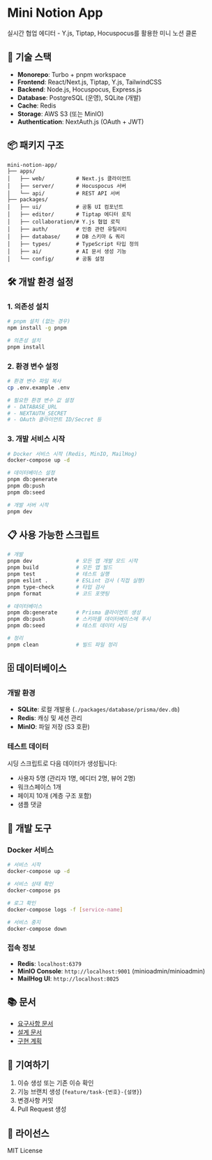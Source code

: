 # Mini Notion App

실시간 협업 에디터 - Y.js, Tiptap, Hocuspocus를 활용한 미니 노션 클론

## 🚀 기술 스택

- **Monorepo**: Turbo + pnpm workspace
- **Frontend**: React/Next.js, Tiptap, Y.js, TailwindCSS
- **Backend**: Node.js, Hocuspocus, Express.js
- **Database**: PostgreSQL (운영), SQLite (개발)
- **Cache**: Redis
- **Storage**: AWS S3 (또는 MinIO)
- **Authentication**: NextAuth.js (OAuth + JWT)

## 📦 패키지 구조

```
mini-notion-app/
├── apps/
│   ├── web/          # Next.js 클라이언트
│   ├── server/       # Hocuspocus 서버  
│   └── api/          # REST API 서버
├── packages/
│   ├── ui/           # 공통 UI 컴포넌트
│   ├── editor/       # Tiptap 에디터 로직
│   ├── collaboration/# Y.js 협업 로직
│   ├── auth/         # 인증 관련 유틸리티
│   ├── database/     # DB 스키마 & 쿼리
│   ├── types/        # TypeScript 타입 정의
│   ├── ai/           # AI 문서 생성 기능
│   └── config/       # 공통 설정
```

## 🛠️ 개발 환경 설정

### 1. 의존성 설치

```bash
# pnpm 설치 (없는 경우)
npm install -g pnpm

# 의존성 설치
pnpm install
```

### 2. 환경 변수 설정

```bash
# 환경 변수 파일 복사
cp .env.example .env

# 필요한 환경 변수 값 설정
# - DATABASE_URL
# - NEXTAUTH_SECRET
# - OAuth 클라이언트 ID/Secret 등
```

### 3. 개발 서비스 시작

```bash
# Docker 서비스 시작 (Redis, MinIO, MailHog)
docker-compose up -d

# 데이터베이스 설정
pnpm db:generate
pnpm db:push
pnpm db:seed

# 개발 서버 시작
pnpm dev
```

## 📋 사용 가능한 스크립트

```bash
# 개발
pnpm dev              # 모든 앱 개발 모드 시작
pnpm build            # 모든 앱 빌드
pnpm test             # 테스트 실행
pnpm eslint .         # ESLint 검사 (직접 실행)
pnpm type-check       # 타입 검사
pnpm format           # 코드 포맷팅

# 데이터베이스
pnpm db:generate      # Prisma 클라이언트 생성
pnpm db:push          # 스키마를 데이터베이스에 푸시
pnpm db:seed          # 테스트 데이터 시딩

# 정리
pnpm clean            # 빌드 파일 정리
```

## 🗄️ 데이터베이스

### 개발 환경
- **SQLite**: 로컬 개발용 (`./packages/database/prisma/dev.db`)
- **Redis**: 캐싱 및 세션 관리
- **MinIO**: 파일 저장 (S3 호환)

### 테스트 데이터
시딩 스크립트로 다음 데이터가 생성됩니다:
- 사용자 5명 (관리자 1명, 에디터 2명, 뷰어 2명)
- 워크스페이스 1개
- 페이지 10개 (계층 구조 포함)
- 샘플 댓글

## 🔧 개발 도구

### Docker 서비스
```bash
# 서비스 시작
docker-compose up -d

# 서비스 상태 확인
docker-compose ps

# 로그 확인
docker-compose logs -f [service-name]

# 서비스 중지
docker-compose down
```

### 접속 정보
- **Redis**: `localhost:6379`
- **MinIO Console**: `http://localhost:9001` (minioadmin/minioadmin)
- **MailHog UI**: `http://localhost:8025`

## 📚 문서

- [요구사항 문서](./.kiro/specs/realtime-collaborative-editor/requirements.md)
- [설계 문서](./.kiro/specs/realtime-collaborative-editor/design.md)
- [구현 계획](./.kiro/specs/realtime-collaborative-editor/tasks.md)

## 🤝 기여하기

1. 이슈 생성 또는 기존 이슈 확인
2. 기능 브랜치 생성 (`feature/task-{번호}-{설명}`)
3. 변경사항 커밋
4. Pull Request 생성

## 📄 라이선스

MIT License